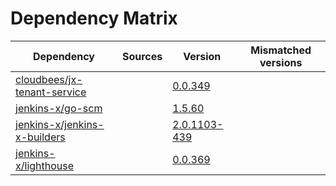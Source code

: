 # Dependency Matrix

Dependency | Sources | Version | Mismatched versions
---------- | ------- | ------- | -------------------
[cloudbees/jx-tenant-service](https://github.com/cloudbees/jx-tenant-service) |  | [0.0.349](https://github.com/cloudbees/jx-tenant-service/releases/tag/v0.0.349) | 
[jenkins-x/go-scm](https://github.com/jenkins-x/go-scm) |  | [1.5.60]() | 
[jenkins-x/jenkins-x-builders](https://github.com/jenkins-x/jenkins-x-builders) |  | [2.0.1103-439]() | 
[jenkins-x/lighthouse](https://github.com/jenkins-x/lighthouse) |  | [0.0.369]() | 
